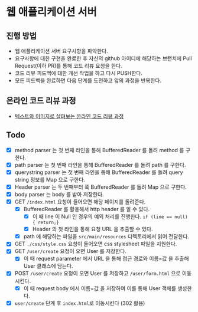 # 웹 애플리케이션 서버
## 진행 방법
* 웹 애플리케이션 서버 요구사항을 파악한다.
* 요구사항에 대한 구현을 완료한 후 자신의 github 아이디에 해당하는 브랜치에 Pull Request(이하 PR)를 통해 코드 리뷰 요청을 한다.
* 코드 리뷰 피드백에 대한 개선 작업을 하고 다시 PUSH한다.
* 모든 피드백을 완료하면 다음 단계를 도전하고 앞의 과정을 반복한다.

## 온라인 코드 리뷰 과정
* [텍스트와 이미지로 살펴보는 온라인 코드 리뷰 과정](https://github.com/next-step/nextstep-docs/tree/master/codereview)

## Todo

- [x] method parser 는 첫 번째 라인을 통해 BufferedReader 를 돌려 method 를 구한다.
- [x] path parser 는 첫 번째 라인을 통해 BufferedReader 를 돌려 path 를 구한다.
- [x] querystring parser 는 첫 번째 라인을 통해 BufferedReader 를 돌려 query string 정보를 Map 으로 구한다.
- [x] Header parser 는 두 번째부터 쭉 BufferedReader 를 돌려 Map 으로 구한다.
- [x] body parser 는 body 를 받아 저장한다.
- [x] GET `/index.html` 요청이 들어오면 해당 페이지를 돌려준다.
    - [x] BufferedReader 를 활용해서 http header 를 알 수 있다.
        - [x] 이 때 line 이 Null 인 경우의 예외 처리를 진행한다. `if (line == null) { return;}`
        - [x] Header 의 첫 라인을 통해 요청 URL 을 추출할 수 있다.
    - [x] path 에 해당하는 파일을 `src/main/resources` 디렉토리에서 읽어 전달한다.
- [x] GET `./css/style.css` 요청이 들어오면 css stylesheet 파일을 지원한다.
- [x] GET `/user/create` 요청이 오면 User 를 저장한다.
    - [x] 이 때 request parameter 에서 URL 을 통해 접근 경로와 이름=값 을 추출해 User 클래스에 담는다.
- [x] POST `/user/create` 요청이 오면 User 를 저장하고 `/user/form.html` 으로 이동시킨다.
    - [x] 이 때 request body 에서 이름=값 을 저장하여 이를 통해 User 객체를 생성한다.
- [x] `user/create` 단계 후 `index.html`로 이동시킨다 (302 활용)